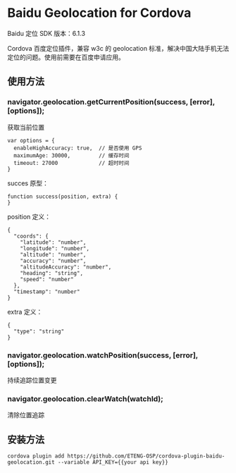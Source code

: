 Baidu Geolocation for Cordova
======================

Baidu 定位 SDK 版本：6.1.3

Cordova 百度定位插件，兼容 w3c 的 geolocation 标准，解决中国大陆手机无法定位的问题。使用前需要在百度申请应用。

使用方法
--------

### navigator.geolocation.getCurrentPosition(success, [error], [options]);
获取当前位置
```
var options = {
  enableHighAccuracy: true,  // 是否使用 GPS
  maximumAge: 30000,         // 缓存时间
  timeout: 27000             // 超时时间
}
```

succes 原型：
```
function success(position, extra) {
}
```

position 定义：
```
{
  "coords": {
    "latitude": "number",
    "longitude": "number",
    "altitude": "number",
    "accuracy": "number",
    "altitudeAccuracy": "number",
    "heading": "string",
    "speed": "number"
  },
  "timestamp": "number"
}
```

extra 定义：
```
{
  "type": "string"
}
```

### navigator.geolocation.watchPosition(success, [error], [options]);
持续追踪位置变更

### navigator.geolocation.clearWatch(watchId);
清除位置追踪

安装方法
-------

```
cordova plugin add https://github.com/ETENG-OSP/cordova-plugin-baidu-geolocation.git --variable API_KEY={{your api key}}
```

